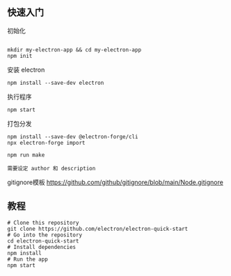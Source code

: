 
## 快速入门

初始化
```

mkdir my-electron-app && cd my-electron-app
npm init

```


安装 electron
```
npm install --save-dev electron

```



执行程序
```
npm start
```


打包分发
```
npm install --save-dev @electron-forge/cli  
npx electron-forge import

npm run make

需要设定 author 和 description
```


gitignore模板
https://github.com/github/gitignore/blob/main/Node.gitignore

## 教程

```
# Clone this repository
git clone https://github.com/electron/electron-quick-start
# Go into the repository
cd electron-quick-start
# Install dependencies
npm install
# Run the app
npm start

```